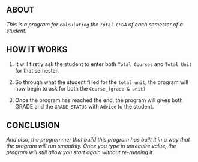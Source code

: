 ## ABOUT
                    
*This is a program for `calculating`  the `Total CPGA` of each semester of a student.*


## HOW IT WORKS
                    
1. It will firstly ask the student to enter both `Total Courses` and `Total Unit` for that semester.

2. So through what the student filled for the `total unit`, the program will now begin to ask for both the `Course_(grade & unit)`

3. Once the program has reached the end, the program will gives both GRADE and the `GRADE STATUS` with `Advice` to the student.


## CONCLUSION
*And also, the programmer that build this program has built it in a way that the program will run smoothly. Once you type in unrequire value, the program will still allow you start again without re-running it.*
